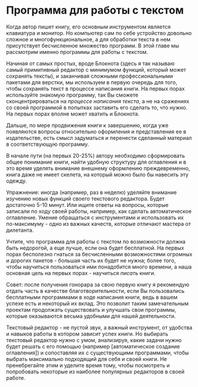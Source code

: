 
# Программа для работы с текстом

Когда автор пишет книгу, его основным инструментом является клавиатура
и монитор.  Но компьютер сам по себе устройство довольно сложное и
многофункциональное, а для обработки текста в нем присутствует
бесчисленное множество программ.  В этой главе мы рассмотрим именно
программы для работы с текстом.

Начиная от самых простых, вроде Блокнота (здесь я так называю самый
примитивный редактор с минимумом функций, который может сохранять
тексты), и заканчивая сложными профессиональными пакетами для верстки,
мы используем в первую очередь для того, чтобы сохранять текст в
процессе написания книги.  На первых порах используйте знакомую
программу, так Вы сможете сконцентрироваться на *процессе написания
текста*, а не на сражениях со своей программой в попытках заставить
его сделать то, что нужно.  На первых порах вполне может хватить и
Блокнота.

Дальше, по мере продвижения книги к завершению, когда уже появляются
вопросы относительно оформления и представления ее в издательстве,
есть смысл задуматься и перенести сделанный материал в соответствующую
программу.

В начале пути (на первых 20-25%) автору необходимо сформировать общее
понимание книги, найти удобную структуру для оглавления и в это время
уделять внимание внешнему оформлению преждевременно, книга даже не
имеет скелета, на который можно было бы навесить эту одежду.

Упражнение: иногда (например, раз в неделю) уделяйте внимание изучению
новых функций своего текстового редактора.  Будет достаточно 5-10
минут.  Или ищите ответы на вопросы, которые записали по ходу своей
работы, например, как сделать автоматическое оглавление.  Умение
обращаться с инструментами и использовать их по-максимуму - одно из
важных качеств, которые отличают мастера от дилетанта.

Учтите, что программа для работы с текстом по возможности должна быть
недорогой, а еще лучше, если она будет бесплатной.  На первых порах
бесполезно гнаться за бесчисленными возможностями огромных и дорогих
пакетов - большая часть их будет не нужна; более того, чтобы научиться
пользоваться ими понадобится много времени, а наша основная цель на
первых порах - научиться *писать* книги.

Совет: после получения гонорара за свою первую книгу я рекомендую
отдать часть в качестве благотворительности, если Вы пользовались
бесплатными программами в ходе написания книги, ведь в вашем успехе
есть и некоторый их вклад.  Это позволит таким замечательным проектам
продолжать существовать и улучшать свои программы, которые оказываются
весьма удобными для нашей деятельности.

Текстовый редактор - не пустой звук, а важный инструмент, от удобства
и навыков работы в котором зависит успех книги.  Но выбирать текстовый
редактор нужно с умом, анализируя, какие задачи нужно будет решать с
его помощью (например [автоматическое создание оглавления]) и
сопоставляя их с существующими программами, чтобы выбрать максимально
подходящий для себя и своей книги.  Не пренебрегайте этим и уделите
время тому, чтобы посмотреть и попробовать некоторые из наиболее
популярных редакторов в своей работе.
